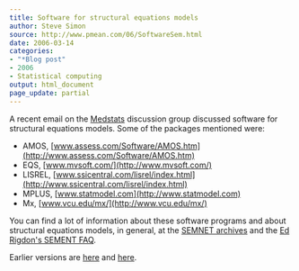 ```yaml
---
title: Software for structural equations models
author: Steve Simon
source: http://www.pmean.com/06/SoftwareSem.html
date: 2006-03-14
categories:
- "*Blog post"
- 2006
- Statistical computing
output: html_document
page_update: partial
---
```

A recent email on the
[Medstats](http://groups.google.com/group/MedStats) discussion group
discussed software for structural equations models. Some of the packages
mentioned were:

-   AMOS,
    [www.assess.com/Software/AMOS.htm](http://www.assess.com/Software/AMOS.htm)
-   EQS, [www.mvsoft.com/](http://www.mvsoft.com/)
-   LISREL,
    [www.ssicentral.com/lisrel/index.html](http://www.ssicentral.com/lisrel/index.html)
-   MPLUS, [www.statmodel.com](http://www.statmodel.com)
-   Mx, [www.vcu.edu/mx/](http://www.vcu.edu/mx/)

You can find a lot of information about these software programs and
about structural equations models, in general, at the [SEMNET
archives](http://bama.ua.edu/cgi-bin/wa?A0=semnet&D=1&H=0&O=D&T=1) and
the [Ed Rigdon's SEMENT FAQ](http://www2.gsu.edu/~mkteer/semfaq.html).

Earlier versions are [here][sim1] and [here][sim2].

[sim1]: http://www.pmean.com/06/SoftwareSem.html
[sim2]: http://new.pmean.com/SoftwareSem/

